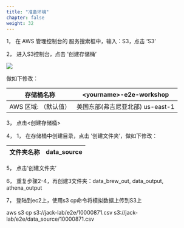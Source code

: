 ```yaml
---
title: "准备环境"
chapter: false
weight: 32
---
```


1， 在 AWS 管理控制台的 服务搜索框中，输入：S3，点击 ’S3’

2， 进入S3控制台，点击 ’创建存储桶’

![](/images/LakeHouse/3_0_1_CreateS3Bucket.png)

做如下修改：

| 存储桶名称           | <**yourname**>-e2e-workshop        |
| -------------------- | -------------------------------- |
| AWS 区域: （默认值） | 美国东部(弗吉尼亚北部) us-east-1 |

3， 点击<创建存储桶>

4， 1， 在存储桶中创建目录，点击 ’创建文件夹’，做如下修改：

| 文件夹名称 | data_source |
| ---------- | ----------- |

5， 点击’创建文件夹’

6， 重复步骤2-4，再创建3文件夹：data_brew_out, data_output, athena_output

7， 登陆到ec2上，使用s3 cp命令将模拟数据上传到S3上

aws s3 cp s3://jack-lab/e2e/10000871.csv s3://jack-lab/e2e/data_source/10000871.csv
